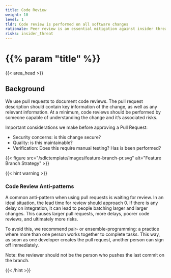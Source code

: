 ```yaml
---
title: Code Review
weight: 10
level: 1
tldr: Code review is performed on all software changes
rationale: Peer review is an essential mitigation against insider threats, as well as a means of improving knowledege sharing and quality.
risks: insider_threat
---
```


# {{% param "title" %}}
{{< area_head >}}

## Background
We use pull requests to document code reviews.  The pull request description should contain key information of the change, as well as any relevant information.  At a minimum, code reviews should be performed by someone capable of understanding the change and it’s associated risks.

Important considerations we make before approving a Pull Request:

- Security concerns: is this change secure?
- Quality: is this maintainable?
- Verification: Does this require manual testing? Has is been performed?

{{< figure src="/sdlctemplate/images/feature-branch-pr.svg" alt="Feature Branch Strategy" >}}

{{< hint warning >}}
### Code Review Anti-patterns

A common anti-pattern when using pull requests is waiting for review.  In an ideal situation, the lead time for review should approach 0.  If there is any delay on integration, it can lead to people batching larger and larger changes.  This causes larger pull requests, more delays, poorer code reviews, and ultimately more risks.

To avoid this, we recommend pair- or ensemble-programming: a practice where more than one person works together to complete tasks.  This way, as soon as one developer creates the pull request, another person can sign off immediately.

Note: the reviewer should not be the person who pushes the last commit on the branch.

{{< /hint >}}
